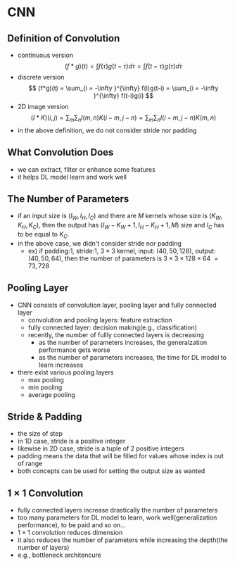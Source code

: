 # CNN

## Definition of Convolution

- continuous version
  $$
  (f*g)(t) = \int f(\tau)g(t-\tau)d\tau = \int f(t-\tau)g(\tau)d\tau
  $$
- discrete version
  $$
  (f*g)(t) = \sum_{i = -\infty }^{\infty} f(i)g(t-i) = \sum_{i = -\infty }^{\infty} f(t-i)g(i)
  $$
- 2D image version
  $$
  (I*K)(i, j) = \sum_m\sum_nI(m, n)K(i-m, j-n) = \sum_m\sum_nI(i-m, j-n)K(m, n)
  $$
- in the above definition, we do not consider stride nor padding

## What Convolution Does

- we can extract, filter  or enhance some features
- it helps DL model learn and work well

## The Number of Parameters

- if an input size is $(I_W, I_H, I_C)$ and there are $M$ kernels whose size is $(K_W, K_H, K_C)$, then the output has $(I_W-K_W+1, I_H-K_H+1, M)$ size and $I_C$ has to be equal to $K_C$.
- in the above case, we didn't consider stride nor padding
  - ex) if padding:1, stride:1, $3\times 3$ kernel, input: $(40, 50, 128)$, output: $(40, 50, 64)$, then the number of parameters is $3\times 3 \times 128 \times 64$ $=73,728$

## Pooling Layer
 - CNN consists of convolution layer, pooling layer and fully connected layer
   - convolution and pooling layers: feature extraction
   - fully connected layer: decision making(e.g., classification)
   - recently, the number of fullly connected layers is decreasing
     - as the number of parameters increases, the generalzation performance gets worse
     - as the number of parameters increases, the time for DL model to learn increases
 - there exist various pooling layers
   - max pooling
   - min pooling
   - average pooling
  
  ## Stride & Padding

  - the size of step
  - in 1D case, stride is a positive integer
  - likewise in 2D case, stride is a tuple of 2 positive integers
  - padding means the data that will be filled for values whose index is out of range
  - both concepts can be used for setting the output size as wanted
  
## $1\times1$ Convolution

- fully connected layers increase drastically the number of parameters
- too many parameters for DL model to learn, work well(generalization performance), to be paid and so on...
- $1\times1$ convolution reduces dimension
- it also reduces the number of parameters while increasing the depth(the number of layers)
- e.g., bottleneck architencure